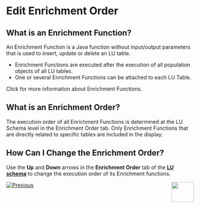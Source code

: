 # Edit Enrichment Order

## What is an Enrichment Function?
An Enrichment Function is a Java function without input/output parameters that is used to insert, update or delete an LU table.
* Enrichment Functions are executed after the execution of all population objects of  all LU tables. 
* One or several Enrichment Functions can be attached to each LU Table.

Click for more information about Enrichment Functions. 

## What is an Enrichment Order?
The execution order of all Enrichment Functions is determined at the LU Schema level in the Enrichment Order tab. Only Enrichment Functions that are directly related to specific   tables are included in the display.

## How Can I Change the Enrichment Order? 
Use the **Up** and **Down** arrows in the **Enrichment Order** tab of the [**LU schema**](https://github.com/k2view-academy/K2View-Academy/blob/master/articles/03_logical_units/03_LU_schema_window.md) to change the execution order of its Enrichment functions. 


[![Previous](https://github.com/k2view-academy/K2View-Academy/blob/master/articles/images/Previous.png)](https://github.com/k2view-academy/K2View-Academy/blob/master/articles/03_logical_units/13_disable_enable_populations_in_schema.md)[<img align="right" width="60" height="54" src="https://github.com/k2view-academy/K2View-Academy/blob/master/articles/images/Next.png">](https://github.com/k2view-academy/K2View-Academy/blob/master/articles/03_logical_units/15_LU_schema_edit_reference_tab.md)
